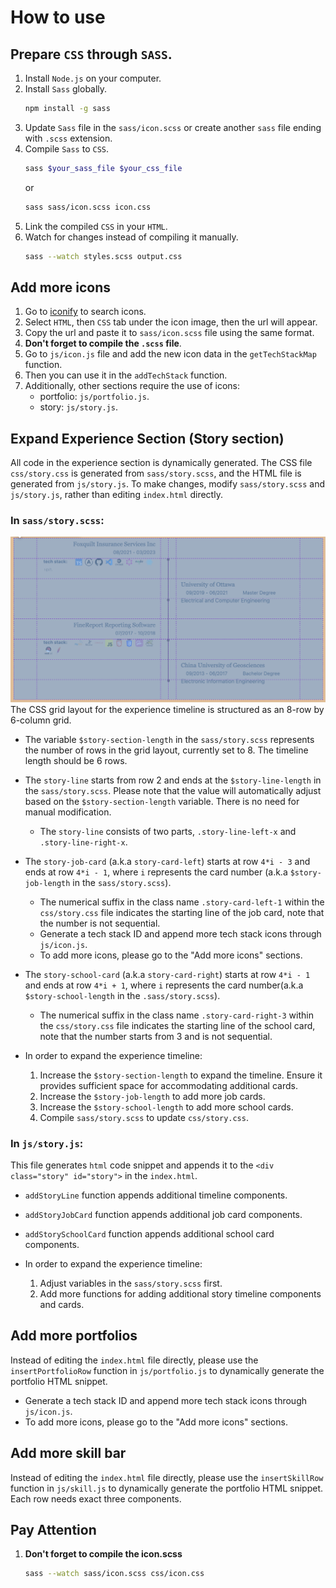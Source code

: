 # How to use
## Prepare `CSS` through `SASS`.
1. Install `Node.js` on your computer.
2. Install `Sass` globally.
    ```bash
    npm install -g sass
    ```
3. Update `Sass` file in the `sass/icon.scss` or create another `sass` file ending with `.scss` extension.
4. Compile `Sass` to `CSS`.
    ```bash
    sass $your_sass_file $your_css_file
    ```
    or
    ```bash
    sass sass/icon.scss icon.css
    ```
5. Link the compiled `CSS` in your `HTML`.
6. Watch for changes instead of compiling it manually.
    ```bash
    sass --watch styles.scss output.css
    ```

## Add more icons
1. Go to [iconify](https://icon-sets.iconify.design/) to search icons.
2. Select `HTML`, then `CSS` tab under the icon image, then the url will appear.
3. Copy the url and paste it to `sass/icon.scss` file using the same format.
4. **Don't forget to compile the `.scss` file**.
5. Go to `js/icon.js` file and add the new icon data in the `getTechStackMap` function.
6. Then you can use it in the `addTechStack` function.
7. Additionally, other sections require the use of icons:
   *  portfolio: `js/portfolio.js`.
   *  story: `js/story.js`.

## Expand Experience Section (Story section)
All code in the experience section is dynamically generated. The CSS file `css/story.css` is generated from `sass/story.scss`, and the HTML file is generated from `js/story.js`. To make changes, modify `sass/story.scss` and `js/story.js`, rather than editing `index.html` directly.

### In `sass/story.scss`:
![css grid of experience timeline](static/experience_timeline.png)
The CSS grid layout for the experience timeline is structured as an 8-row by 6-column grid.

* The variable `$story-section-length` in the `sass/story.scss` represents the number of rows in the grid layout, currently set to 8. The timeline length should be 6 rows.

* The `story-line` starts from row 2 and ends at the `$story-line-length` in the `sass/story.scss`. Please note that the value will automatically adjust based on the `$story-section-length` variable. There is no need for manual modification.
  * The `story-line` consists of two parts, `.story-line-left-x` and `.story-line-right-x`.

* The `story-job-card` (a.k.a `story-card-left`) starts at row `4*i - 3` and ends at row `4*i - 1`, where `i` represents the card number (a.k.a `$story-job-length` in the `sass/story.scss`).
  * The numerical suffix in the class name `.story-card-left-1` within the `css/story.css` file indicates the starting line of the job card, note that the number is not sequential.
  * Generate a tech stack ID and append more tech stack icons through `js/icon.js`.
  * To add more icons, please go to the "Add more icons" sections.
  
* The `story-school-card` (a.k.a `story-card-right`) starts at row `4*i - 1` and ends at row `4*i + 1`, where `i` represents the card number(a.k.a `$story-school-length` in the `.sass/story.scss`).
  * The numerical suffix in the class name `.story-card-right-3` within the `css/story.css` file indicates the starting line of the school card, note that the number starts from 3 and is not sequential.
  
* In order to expand the experience timeline:
  1. Increase the `$story-section-length` to expand the timeline. Ensure it provides sufficient space for accommodating additional cards.
  2. Increase the `$story-job-length` to add more job cards.
  3. Increase the `$story-school-length` to add more school cards.
  4. Compile `sass/story.scss` to update `css/story.css`.

### In `js/story.js`:
This file generates `html` code snippet and appends it to the `<div class="story" id="story">` in the `index.html`.

* `addStoryLine` function appends additional timeline components.
* `addStoryJobCard` function appends additional job card components.
* `addStorySchoolCard` function appends additional school card components.

* In order to expand the experience timeline:
  1. Adjust variables in the `sass/story.scss` first.
  2. Add more functions for adding additional story timeline components and cards.

## Add more portfolios
Instead of editing the `index.html` file directly, please use the `insertPortfolioRow` function in `js/portfolio.js` to dynamically generate the portfolio HTML snippet.
* Generate a tech stack ID and append more tech stack icons through `js/icon.js`.
* To add more icons, please go to the "Add more icons" sections.

## Add more skill bar
Instead of editing the `index.html` file directly, please use the `insertSkillRow` function in `js/skill.js` to dynamically generate the portfolio HTML snippet. Each row needs exact three components.


## Pay Attention
1. **Don't forget to compile the icon.scss**
   ```bash
   sass --watch sass/icon.scss css/icon.css 
   ```
